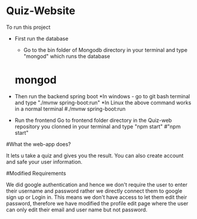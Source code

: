 # Quiz-Website

To run this project
* First run the database 
     * Go to the bin folder of Mongodb directory in your terminal and type "mongod" which runs the database
     # mongod
     
* Then run the backend spring boot
     *In windows - go to git bash terminal and type "./mvnw spring-boot:run"
     *In Linux the above command works in a normal terminal
     #./mvnw spring-boot:run
     
* Run the frontend
    Go to frontend folder directory in the Quiz-web repository you clonned in your terminal and type "npm start"
   #"npm start"
   

#What the web-app does?

It lets u take a quiz and gives you the result.
You can also create account and safe your user information.

#Modified Requirements

We did google authentication and hence we don't require the user to enter their username and password rather we directly connect them
to google sign up or Login in. This means we don't have access to let them edit their password, therefore we have modified the profile
edit page where the user can only edit their email and user name but not password.









